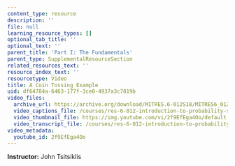 ```yaml
---
content_type: resource
description: ''
file: null
learning_resource_types: []
optional_tab_title: ''
optional_text: ''
parent_title: 'Part I: The Fundamentals'
parent_type: SupplementalResourceSection
related_resources_text: ''
resource_index_text: ''
resourcetype: Video
title: A Coin Tossing Example
uid: df64784a-6463-177f-3ce0-4937a3c7819b
video_files:
  archive_url: https://archive.org/download/MITRES.6-012S18/MITRES6_012S18_L04-06_300k.mp4
  video_captions_file: /courses/res-6-012-introduction-to-probability-spring-2018/0c86de2df0955a1b910092a334d69c8a_2f9EfEga4Oo.vtt
  video_thumbnail_file: https://img.youtube.com/vi/2f9EfEga4Oo/default.jpg
  video_transcript_file: /courses/res-6-012-introduction-to-probability-spring-2018/89069ff05127b2af6503f161ae166ada_2f9EfEga4Oo.pdf
video_metadata:
  youtube_id: 2f9EfEga4Oo
---
```


**Instructor:** John Tsitsiklis